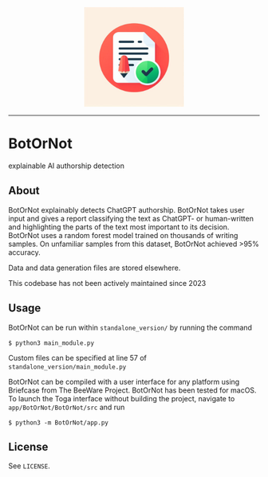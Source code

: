 <p align="center"><img src="https://github.com/nathanbronson/BotOrNot/blob/main/logo.jpg?raw=true" alt="logo" width="200"/></p>

_____

# BotOrNot
explainable AI authorship detection

## About
BotOrNot explainably detects ChatGPT authorship. BotOrNot takes user input and gives a report classifying the text as ChatGPT- or human-written and highlighting the parts of the text most important to its decision. BotOrNot uses a random forest model trained on thousands of writing samples. On unfamiliar samples from this dataset, BotOrNot achieved >95% accuracy.

Data and data generation files are stored elsewhere.

This codebase has not been actively maintained since 2023

## Usage
BotOrNot can be run within `standalone_version/` by running the command
```
$ python3 main_module.py
```
Custom files can be specified at line 57 of `standalone_version/main_module.py`

BotOrNot can be compiled with a user interface for any platform using Briefcase from The BeeWare Project. BotOrNot has been tested for macOS. To launch the Toga interface without building the project, navigate to `app/BotOrNot/BotOrNot/src` and run
```
$ python3 -m BotOrNot/app.py
```

## License
See `LICENSE`.